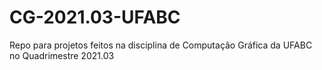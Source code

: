 # CG-2021.03-UFABC
Repo para projetos feitos na disciplina de Computação Gráfica da UFABC no Quadrimestre 2021.03
